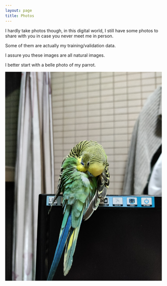 ```yaml
---
layout: page
title: Photos
---
```


I hardly take photos though, in this digital world, I still have some photos to share with you in case you never meet me in person.<p>

Some of them are actually my training/validation data.<p> I assure you these images are all natural images.<p>

I better start with a belle photo of my parrot.

![This is a parrot image](photos/parrot1.jpg)


